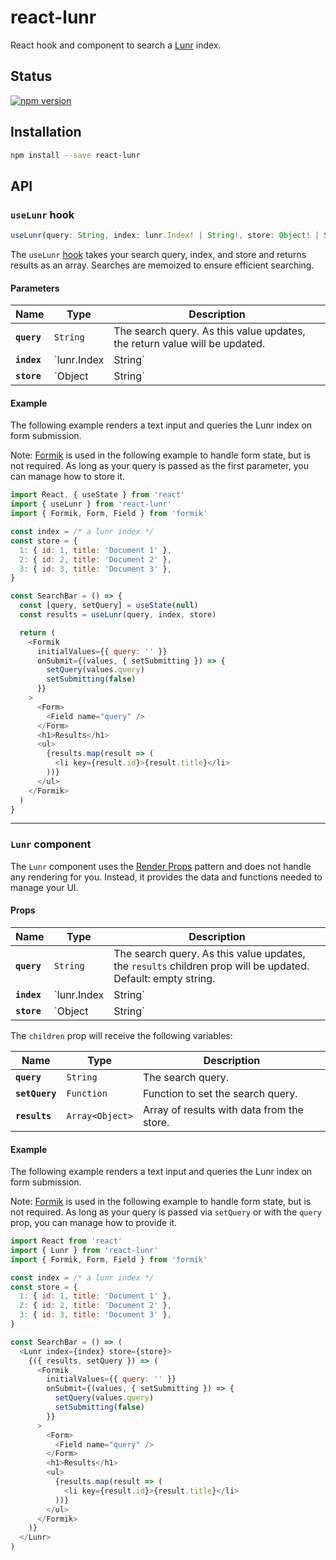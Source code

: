 # react-lunr

React hook and component to search a [Lunr][lunr] index.

## Status

[![npm version](https://badge.fury.io/js/react-lunr.svg)](http://badge.fury.io/js/react-lunr)

## Installation

```sh
npm install --save react-lunr
```

## API

### `useLunr` hook

```js
useLunr(query: String, index: lunr.Index! | String!, store: Object! | String!) => Object[]
```

The `useLunr` [hook][hooks] takes your search query, index, and store and returns
results as an array. Searches are memoized to ensure efficient searching.

#### Parameters

| Name        | Type                  | Description                                                                                                                           |
| ----------- | --------------------- | ------------------------------------------------------------------------------------------------------------------------------------- |
| **`query`** | `String`              | The search query. As this value updates, the return value will be updated.                                                            |
| **`index`** | `lunr.Index | String` | The Lunr index. This can be an instance of a Lunr index or one that has been exported via `JSON.stringify`.                           |
| **`store`** | `Object | String`     | Object mapping a result `ref` to an object of data. This can be an object or an object that has been exported via `JSON.stringified`. |

#### Example

The following example renders a text input and queries the Lunr index on form
submission.

Note: [Formik][formik] is used in the following example to handle form state,
but is not required. As long as your query is passed as the first parameter,
you can manage how to store it.

```js
import React, { useState } from 'react'
import { useLunr } from 'react-lunr'
import { Formik, Form, Field } from 'formik'

const index = /* a lunr index */
const store = {
  1: { id: 1, title: 'Document 1' },
  2: { id: 2, title: 'Document 2' },
  3: { id: 3, title: 'Document 3' },
}

const SearchBar = () => {
  const [query, setQuery] = useState(null)
  const results = useLunr(query, index, store)

  return (
    <Formik
      initialValues={{ query: '' }}
      onSubmit={(values, { setSubmitting }) => {
        setQuery(values.query)
        setSubmitting(false)
      }}
    >
      <Form>
        <Field name="query" />
      </Form>
      <h1>Results</h1>
      <ul>
        {results.map(result => (
          <li key={result.id}>{result.title}</li>
        ))}
      </ul>
    </Formik>
  )
}
```

---

### `Lunr` component

The `Lunr` component uses the [Render Props][render-props] pattern and does not
handle any rendering for you. Instead, it provides the data and functions
needed to manage your UI.

#### Props

| Name        | Type                  | Description                                                                                                                           |
| ----------- | --------------------- | ------------------------------------------------------------------------------------------------------------------------------------- |
| **`query`** | `String`              | The search query. As this value updates, the `results` children prop will be updated. Default: empty string.                          |
| **`index`** | `lunr.Index | String` | The Lunr index. This can be an instance of a Lunr index or one that has been exported via `JSON.stringify`.                           |
| **`store`** | `Object | String`     | Object mapping a result `ref` to an object of data. This can be an object or an object that has been exported via `JSON.stringified`. |

The `children` prop will receive the following variables:

| Name           | Type            | Description                                |
| -------------- | --------------- | ------------------------------------------ |
| **`query`**    | `String`        | The search query.                          |
| **`setQuery`** | `Function`      | Function to set the search query.          |
| **`results`**  | `Array<Object>` | Array of results with data from the store. |

#### Example

The following example renders a text input and queries the Lunr index on form
submission.

Note: [Formik][formik] is used in the following example to handle form state,
but is not required. As long as your query is passed via `setQuery` or with the
`query` prop, you can manage how to provide it.

```js
import React from 'react'
import { Lunr } from 'react-lunr'
import { Formik, Form, Field } from 'formik'

const index = /* a lunr index */
const store = {
  1: { id: 1, title: 'Document 1' },
  2: { id: 2, title: 'Document 2' },
  3: { id: 3, title: 'Document 3' },
}

const SearchBar = () => (
  <Lunr index={index} store={store}>
    {({ results, setQuery }) => (
      <Formik
        initialValues={{ query: '' }}
        onSubmit={(values, { setSubmitting }) => {
          setQuery(values.query)
          setSubmitting(false)
        }}
      >
        <Form>
          <Field name="query" />
        </Form>
        <h1>Results</h1>
        <ul>
          {results.map(result => (
            <li key={result.id}>{result.title}</li>
          ))}
        </ul>
      </Formik>
    )}
  </Lunr>
)
```

[lunr]: https://lunrjs.com/
[render-props]: https://reactjs.org/docs/render-props.html
[hooks]: https://reactjs.org/docs/hooks-intro.html
[formik]: https://github.com/jaredpalmer/formik
